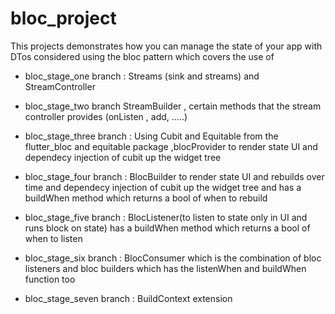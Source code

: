 # bloc_project

This projects demonstrates how you can manage the state of your app with DTos considered using the bloc pattern which covers the use of 

-  bloc_stage_one branch : Streams (sink and streams) and StreamController

- bloc_stage_two branch StreamBuilder
, certain methods that the stream controller provides (onListen , add, .....)

- bloc_stage_three branch :  Using  Cubit and Equitable from the flutter_bloc and equitable package ,blocProvider to render state UI and dependecy injection of cubit up the widget tree

- bloc_stage_four branch : BlocBuilder to render state UI and rebuilds over time and dependecy injection of cubit up the widget tree and has a buildWhen method which returns a bool of when to rebuild 

- bloc_stage_five branch : BlocListener(to listen to state only in UI and runs block on state)  has a buildWhen method which returns a bool of when to listen

- bloc_stage_six branch : BlocConsumer which is the combination of bloc listeners and bloc builders which has the listenWhen and buildWhen function too


- bloc_stage_seven branch : BuildContext extension
